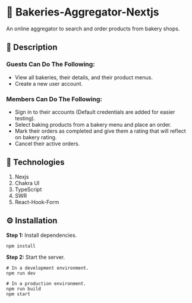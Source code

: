 # 🚀 Bakeries-Aggregator-Nextjs

An online aggregator to search and order products from bakery shops.

## 📝 Description

### Guests Can Do The Following:

- View all bakeries, their details, and their product menus.
- Create a new user account.

### Members Can Do The Following:

- Sign in to their accounts (Default credentials are added for easier testing).
- Select baking products from a bakery menu and place an order.
- Mark their orders as completed and give them a rating that will reflect on bakery rating.
- Cancel their active orders.

## 💎 Technologies

1. Nexjs
2. Chakra UI
3. TypeScript
4. SWR
5. React-Hook-Form

## ⚙️ Installation

**Step 1:** Install dependencies.

```shell
npm install
```

**Step 2:** Start the server.

```shell
# In a development environment.
npm run dev

# In a production environment.
npm run build
npm start
```
